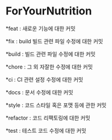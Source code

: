 # ForYourNutrition

*feat : 새로운 기능에 대한 커밋

*fix : build 빌드 관련 파일 수정에 대한 커밋

*build : 빌드 관련 파일 수정에 대한 커밋

*chore : 그 외 자잘한 수정에 대한 커밋

*ci : CI 관련 설정 수정에 대한 커밋

*docs : 문서 수정에 대한 커밋

*style : 코드 스타일 혹은 포맷 등에 관한 커밋

*refactor : 코드 리팩토링에 대한 커밋

*test : 테스트 코드 수정에 대한 커밋
